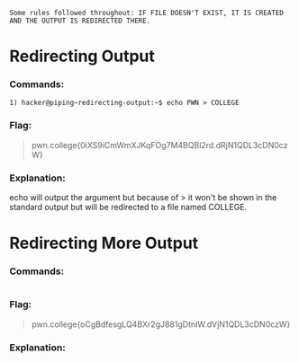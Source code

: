 `Some rules followed throughout: IF FILE DOESN'T EXIST, IT IS CREATED AND THE OUTPUT IS REDIRECTED THERE.`
# Redirecting Output
### Commands:
```
1) hacker@piping~redirecting-output:~$ echo PWN > COLLEGE
```
### Flag:
>pwn.college{0iXS9iCmWmXJKqFOg7M4BQBl2rd.dRjN1QDL3cDN0czW}
### Explanation:
echo will output the argument but because of > it won't be shown in the standard output but will be redirected to a file named COLLEGE. 

# Redirecting More Output
### Commands:
```

```
### Flag:
> pwn.college{oCgBdfesgLQ4BXr2gJ881gDtnIW.dVjN1QDL3cDN0czW}
### Explanation:

